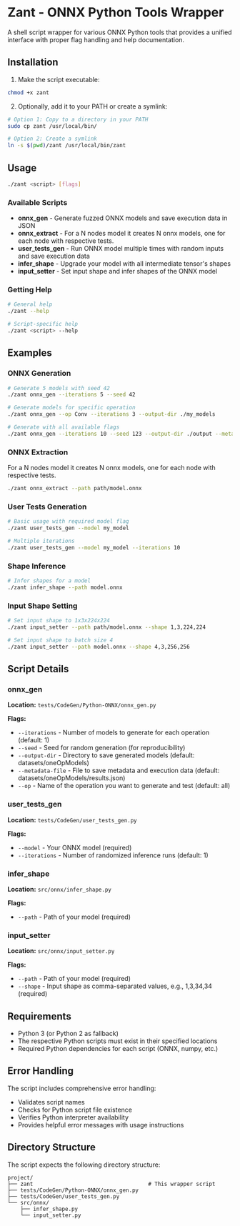 # Zant - ONNX Python Tools Wrapper

A shell script wrapper for various ONNX Python tools that provides a unified interface with proper flag handling and help documentation.

## Installation

1. Make the script executable:
```bash
chmod +x zant
```

2. Optionally, add it to your PATH or create a symlink:
```bash
# Option 1: Copy to a directory in your PATH
sudo cp zant /usr/local/bin/

# Option 2: Create a symlink
ln -s $(pwd)/zant /usr/local/bin/zant
```

## Usage

```bash
./zant <script> [flags]
```

### Available Scripts

- **onnx_gen** - Generate fuzzed ONNX models and save execution data in JSON
- **onnx_extract** - For a N nodes model it creates N onnx models, one for each node with respective tests.  
- **user_tests_gen** - Run ONNX model multiple times with random inputs and save execution data  
- **infer_shape** - Upgrade your model with all intermediate tensor's shapes
- **input_setter** - Set input shape and infer shapes of the ONNX model

### Getting Help

```bash
# General help
./zant --help

# Script-specific help
./zant <script> --help
```

## Examples

### ONNX Generation
```bash
# Generate 5 models with seed 42
./zant onnx_gen --iterations 5 --seed 42

# Generate models for specific operation
./zant onnx_gen --op Conv --iterations 3 --output-dir ./my_models

# Generate with all available flags
./zant onnx_gen --iterations 10 --seed 123 --output-dir ./output --metadata-file ./results.json --op Add
```

### ONNX Extraction
For a N nodes model it creates N onnx models, one for each node with respective tests.
```bash
./zant onnx_extract --path path/model.onnx 
```

### User Tests Generation
```bash
# Basic usage with required model flag
./zant user_tests_gen --model my_model

# Multiple iterations
./zant user_tests_gen --model my_model --iterations 10
```

### Shape Inference
```bash
# Infer shapes for a model
./zant infer_shape --path model.onnx
```

### Input Shape Setting
```bash
# Set input shape to 1x3x224x224
./zant input_setter --path path/model.onnx --shape 1,3,224,224

# Set input shape to batch size 4
./zant input_setter --path model.onnx --shape 4,3,256,256
```

## Script Details

### onnx_gen
**Location:** `tests/CodeGen/Python-ONNX/onnx_gen.py`

**Flags:**
- `--iterations` - Number of models to generate for each operation (default: 1)
- `--seed` - Seed for random generation (for reproducibility)
- `--output-dir` - Directory to save generated models (default: datasets/oneOpModels)
- `--metadata-file` - File to save metadata and execution data (default: datasets/oneOpModels/results.json)
- `--op` - Name of the operation you want to generate and test (default: all)

### user_tests_gen
**Location:** `tests/CodeGen/user_tests_gen.py`

**Flags:**   
- `--model` - Your ONNX model (required)
- `--iterations` - Number of randomized inference runs (default: 1)

### infer_shape
**Location:** `src/onnx/infer_shape.py`

**Flags:**
- `--path` - Path of your model (required)

### input_setter
**Location:** `src/onnx/input_setter.py`

**Flags:**
- `--path` - Path of your model (required)
- `--shape` - Input shape as comma-separated values, e.g., 1,3,34,34 (required)

## Requirements

- Python 3 (or Python 2 as fallback)
- The respective Python scripts must exist in their specified locations
- Required Python dependencies for each script (ONNX, numpy, etc.)

## Error Handling

The script includes comprehensive error handling:
- Validates script names
- Checks for Python script file existence
- Verifies Python interpreter availability
- Provides helpful error messages with usage instructions

## Directory Structure

The script expects the following directory structure:
```
project/
├── zant                                    # This wrapper script
├── tests/CodeGen/Python-ONNX/onnx_gen.py
├── tests/CodeGen/user_tests_gen.py
└── src/onnx/
    ├── infer_shape.py
    └── input_setter.py
```